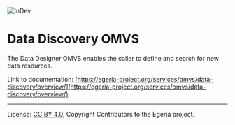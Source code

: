 <!-- SPDX-License-Identifier: CC-BY-4.0 -->
<!-- Copyright Contributors to the Egeria project. -->

![InDev](../../../images/egeria-content-status-in-development.png#pagewidth)

# Data Discovery OMVS 

The Data Designer OMVS enables the caller to define and search for new data resources.

Link to documentation: [https://egeria-project.org/services/omvs/data-discovery/overview/](https://egeria-project.org/services/omvs/data-discovery/overview/)

----
License: [CC BY 4.0](https://creativecommons.org/licenses/by/4.0/),
Copyright Contributors to the Egeria project.